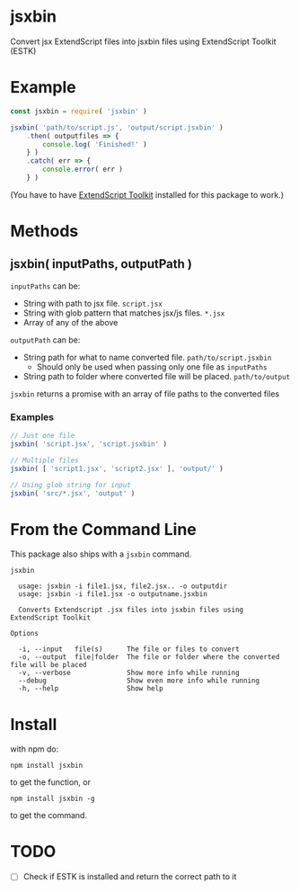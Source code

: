 # jsxbin

Convert jsx ExtendScript files into jsxbin files using ExtendScript Toolkit (ESTK)

# Example

```javascript
const jsxbin = require( 'jsxbin' )

jsxbin( 'path/to/script.js', 'output/script.jsxbin' )
	.then( outputfiles => {
		console.log( 'Finished!' )
	} )
	.catch( err => {
		console.error( err )
	} )
```

(You have to have [ExtendScript Toolkit](http://www.adobe.com/products/extendscript-toolkit.html) installed for this package to work.)

# Methods

## jsxbin( inputPaths, outputPath )

`inputPaths` can be:

- String with path to jsx file. `script.jsx`
- String with glob pattern that matches jsx/js files. `*.jsx`
- Array of any of the above

`outputPath` can be:

- String path for what to name converted file. `path/to/script.jsxbin`
	- Should only be used when passing only one file as `inputPaths`
- String path to folder where converted file will be placed. `path/to/output`

`jsxbin` returns a promise with an array of file paths to the converted files

### Examples

```javascript
// Just one file
jsxbin( 'script.jsx', 'script.jsxbin' )

// Multiple files
jsxbin( [ 'script1.jsx', 'script2.jsx' ], 'output/' )

// Using glob string for input
jsxbin( 'src/*.jsx', 'output' )
```

# From the Command Line

This package also ships with a `jsxbin` command.

```
jsxbin

  usage: jsxbin -i file1.jsx, file2.jsx.. -o outputdir
  usage: jsxbin -i file1.jsx -o outputname.jsxbin

  Converts Extendscript .jsx files into jsxbin files using ExtendScript Toolkit

Options

  -i, --input   file(s)      The file or files to convert
  -o, --output  file|folder  The file or folder where the converted file will be placed
  -v, --verbose              Show more info while running
  --debug                    Show even more info while running
  -h, --help                 Show help
```

# Install

with npm do:

```
npm install jsxbin
```
to get the function, or

```
npm install jsxbin -g
```
to get the command.

# TODO

- [ ] Check if ESTK is installed and return the correct path to it
